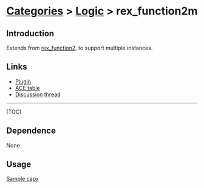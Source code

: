 # [Categories](categories.index.html) > [Logic](logic.index.html) > rex_function2m

## Introduction

Extends from [rex_function2](rex_function2.html), to support multiple instances.

## Links

- [Plugin](https://rexrainbow.github.io/C2RexDoc/repo/rex_function2.7z)
- [ACE table](https://rexrainbow.github.io/C2RexDoc/c2rexpluginsACE/plugin_rex_function2m.html)
- [Discussion thread](https://www.scirra.com/forum/plugin-rex-function2_t64334)

----

[TOC]

## Dependence

None

## Usage

[Sample capx](https://1drv.ms/u/s!Am5HlOzVf0kHk0dujwK5EPK2uk_h)